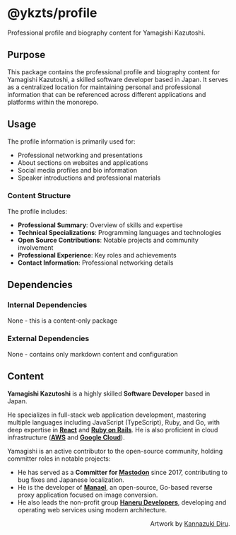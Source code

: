 # @ykzts/profile

Professional profile and biography content for Yamagishi Kazutoshi.

## Purpose

This package contains the professional profile and biography content for Yamagishi Kazutoshi, a skilled software developer based in Japan. It serves as a centralized location for maintaining personal and professional information that can be referenced across different applications and platforms within the monorepo.

## Usage

The profile information is primarily used for:
- Professional networking and presentations
- About sections on websites and applications
- Social media profiles and bio information
- Speaker introductions and professional materials

### Content Structure

The profile includes:
- **Professional Summary**: Overview of skills and expertise
- **Technical Specializations**: Programming languages and technologies
- **Open Source Contributions**: Notable projects and community involvement
- **Professional Experience**: Key roles and achievements
- **Contact Information**: Professional networking details

## Dependencies

### Internal Dependencies
None - this is a content-only package

### External Dependencies
None - contains only markdown content and configuration

## Content

**Yamagishi Kazutoshi** is a highly skilled **Software Developer** based in Japan.

He specializes in full-stack web application development, mastering multiple languages including JavaScript (TypeScript), Ruby, and Go, with deep expertise in **[React]** and **[Ruby on Rails]**. He is also proficient in cloud infrastructure (**[AWS]** and **[Google Cloud]**).

Yamagishi is an active contributor to the open-source community, holding committer roles in notable projects:

- He has served as a **Committer for [Mastodon]** since 2017, contributing to bug fixes and Japanese localization.
- He is the developer of **[Manael]**, an open-source, Go-based reverse proxy application focused on image conversion.
- He also leads the non-profit group **[Haneru Developers]**, developing and operating web services using modern architecture.

<div align="right">

Artwork by [Kannazuki Diru].

</div>

[AWS]: https://aws.amazon.com/
[Google Cloud]: https://cloud.google.com/
[Haneru Developers]: https://haneru.dev/
[Kannazuki Diru]: https://x.com/diru_k1005
[Manael]: https://manael.org/
[Mastodon]: https://joinmastodon.org/
[React]: https://react.dev/
[Ruby on Rails]: https://rubyonrails.org/
